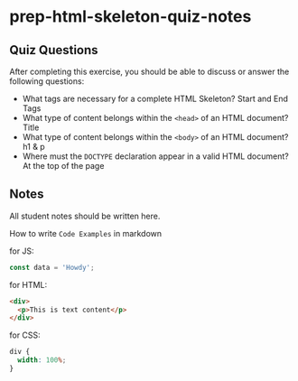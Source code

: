 # prep-html-skeleton-quiz-notes

## Quiz Questions

After completing this exercise, you should be able to discuss or answer the following questions:

- What tags are necessary for a complete HTML Skeleton?
  Start and End Tags
- What type of content belongs within the `<head>` of an HTML document?
  Title
- What type of content belongs within the `<body>` of an HTML document?
  h1 & p
- Where must the `DOCTYPE` declaration appear in a valid HTML document?
  At the top of the page

## Notes

All student notes should be written here.

How to write `Code Examples` in markdown

for JS:

```javascript
const data = 'Howdy';
```

for HTML:

```html
<div>
  <p>This is text content</p>
</div>
```

for CSS:

```css
div {
  width: 100%;
}
```
